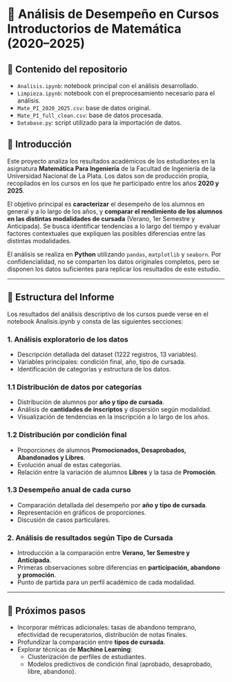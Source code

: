 # 📘 Análisis de Desempeño en Cursos Introductorios de Matemática (2020–2025)

## 📂 Contenido del repositorio
- `Analisis.ipynb`: notebook principal con el análisis desarrollado.
- `Limpieza.ipynb`: notebook con el preprocesamiento necesario para el análisis.
- `Mate_PI_2020_2025.csv`: base de datos original.
- `Mate_PI_full_clean.csv`: base de datos procesada.
- `Database.py`: script utilizado para la importación de datos.

## 🎯 Introducción
Este proyecto analiza los resultados académicos de los estudiantes en la asignatura **Matemática Para Ingeniería** de la Facultad de Ingeniería de la Universidad Nacional de La Plata. Los datos son de producción propia, recopilados en los cursos en los que he participado entre los años **2020 y 2025**.  

El objetivo principal es **caracterizar** el desempeño de los alumnos en general y a lo largo de los años, y **comparar el rendimiento de los alumnos en las distintas modalidades de cursada** (Verano, 1er Semestre y Anticipada). Se busca identificar tendencias a lo largo del tiempo y evaluar factores contextuales que expliquen las posibles diferencias entre las distintas modalidades.  

El análisis se realiza en **Python** utilizando `pandas`, `matplotlib` y `seaborn`. Por confidencialidad, no se comparten los datos originales completos, pero se disponen los datos suficientes para replicar los resultados de este estudio.

---

## 📑 Estructura del Informe

Los resultados del análisis descriptivo de los cursos puede verse en el notebook Analisis.ipynb y consta de las siguientes secciones:

### 1. Análisis exploratorio de los datos
- Descripción detallada del dataset (1222 registros, 13 variables).
- Variables principales: condición final, año, tipo de cursada.
- Identificación de categorías y estructura de los datos.

### 1.1 Distribución de datos por categorías
- Distribución de alumnos por **año y tipo de cursada**.
- Análisis de **cantidades de inscriptos** y dispersión según modalidad.
- Visualización de tendencias en la inscripción a lo largo de los años.

### 1.2 Distribución por condición final
- Proporciones de alumnos **Promocionados, Desaprobados, Abandonados y Libres**.
- Evolución anual de estas categorías.
- Relación entre la variación de alumnos **Libres** y la tasa de **Promoción**.


### 1.3 Desempeño anual de cada curso
- Comparación detallada del desempeño por **año y tipo de cursada**.
- Representación en gráficos de proporciones.
- Discusión de casos particulares.

### 2. Análisis de resultados según Tipo de Cursada
- Introducción a la comparación entre **Verano, 1er Semestre y Anticipada**.
- Primeras observaciones sobre diferencias en **participación, abandono y promoción**.
- Punto de partida para un perfil académico de cada modalidad.

---

## 🚀 Próximos pasos
- Incorporar métricas adicionales: tasas de abandono temprano, efectividad de recuperatorios, distribución de notas finales.
- Profundizar la comparación entre **tipos de cursada**.
- Explorar técnicas de **Machine Learning**:
  - Clusterización de perfiles de estudiantes.
  - Modelos predictivos de condición final (aprobado, desaprobado, libre, abandono).
